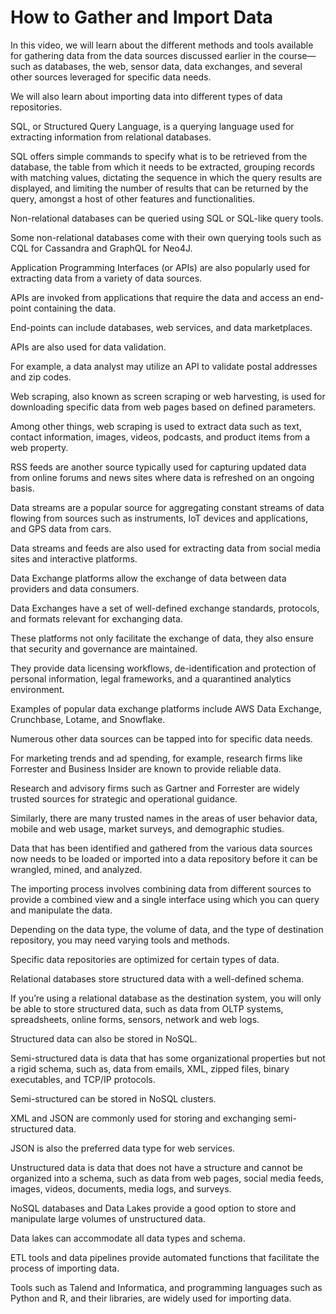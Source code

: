 # How to Gather and Import Data

In this video, we will learn about the different methods and tools available for gathering data from the data sources discussed earlier in the course—such as databases, the web, sensor data, data exchanges, and several other sources leveraged for specific data needs.

We will also learn about importing data into different types of data repositories.

SQL, or Structured Query Language, is a querying language used for extracting information from relational databases.

SQL offers simple commands to specify what is to be retrieved from the database, the table from which it needs to be extracted, grouping records with matching values, dictating the sequence in which the query results are displayed, and limiting the number of results that can be returned by the query, amongst a host of other features and functionalities. 

Non-relational databases can be queried using SQL or SQL-like query tools.

Some non-relational databases come with their own querying tools such as CQL for Cassandra and GraphQL for Neo4J. 

Application Programming Interfaces (or APIs) are also popularly used for extracting data from a variety of data sources. 

APIs are invoked from applications that require the data and access an end-point containing the data.

End-points can include databases, web services, and data marketplaces.

APIs are also used for data validation. 

For example, a data analyst may utilize an API to validate postal addresses and zip codes.

Web scraping, also known as screen scraping or web harvesting, is used for downloading specific data from web pages based on defined parameters.

Among other things, web scraping is used to extract data such as text, contact information, images, videos, podcasts, and product items from a web property.

RSS feeds are another source typically used for capturing updated data from online forums and news sites where data is refreshed on an ongoing basis.

Data streams are a popular source for aggregating constant streams of data flowing from sources such as instruments, IoT devices and applications, and GPS data from cars.

Data streams and feeds are also used for extracting data from social media sites and interactive platforms.

Data Exchange platforms allow the exchange of data between data providers and data consumers.

Data Exchanges have a set of well-defined exchange standards, protocols, and formats relevant for exchanging data.

These platforms not only facilitate the exchange of data, they also ensure that security and governance are maintained. 

They provide data licensing workflows, de-identification and protection of personal information, legal frameworks, and a quarantined analytics environment.

Examples of popular data exchange platforms include AWS Data Exchange, Crunchbase, Lotame, and Snowflake.

Numerous other data sources can be tapped into for specific data needs.

For marketing trends and ad spending, for example, research firms like Forrester and Business Insider are known to provide reliable data.

Research and advisory firms such as Gartner and Forrester are widely trusted sources for strategic and operational guidance.

Similarly, there are many trusted names in the areas of user behavior data, mobile and web usage, market surveys, and demographic studies.

Data that has been identified and gathered from the various data sources now needs to be loaded or imported into a data repository before it can be wrangled, mined, and analyzed.

The importing process involves combining data from different sources to provide a combined view and a single interface using which you can query and manipulate the data.

Depending on the data type, the volume of data, and the type of destination repository, you may need varying tools and methods.

Specific data repositories are optimized for certain types of data.

Relational databases store structured data with a well-defined schema. 

If you’re using a relational database as the destination system, you will only be able to store structured data, such as data from OLTP systems, spreadsheets, online forms, sensors, network and web logs. 

Structured data can also be stored in NoSQL. 

Semi-structured data is data that has some organizational properties but not a rigid schema, such as, data from emails, XML, zipped files, binary executables, and TCP/IP protocols. 

Semi-structured can be stored in NoSQL clusters. 

XML and JSON are commonly used for storing and exchanging semi-structured data. 

JSON is also the preferred data type for web services. 

Unstructured data is data that does not have a structure and cannot be organized into a schema, such as data from web pages, social media feeds, images, videos, documents, media logs, and surveys. 

NoSQL databases and Data Lakes provide a good option to store and manipulate large volumes of unstructured data. 

Data lakes can accommodate all data types and schema. 

ETL tools and data pipelines provide automated functions that facilitate the process of importing data. 

Tools such as Talend and Informatica, and programming languages such as Python and R, and their libraries, are widely used for importing data.